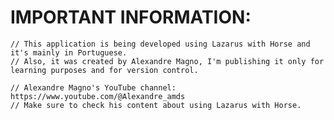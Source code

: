 # IMPORTANT INFORMATION:

	// This application is being developed using Lazarus with Horse and it's mainly in Portuguese.
	// Also, it was created by Alexandre Magno, I'm publishing it only for learning purposes and for version control.
	
	// Alexandre Magno's YouTube channel: https://www.youtube.com/@Alexandre_amds
	// Make sure to check his content about using Lazarus with Horse.